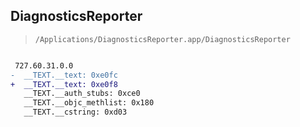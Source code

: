 ## DiagnosticsReporter

> `/Applications/DiagnosticsReporter.app/DiagnosticsReporter`

```diff

 727.60.31.0.0
-  __TEXT.__text: 0xe0fc
+  __TEXT.__text: 0xe0f8
   __TEXT.__auth_stubs: 0xce0
   __TEXT.__objc_methlist: 0x180
   __TEXT.__cstring: 0xd03

```
